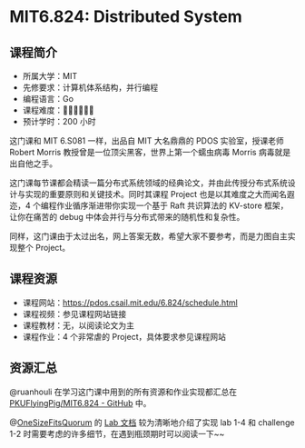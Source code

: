 # MIT6.824: Distributed System

## 课程简介

- 所属大学：MIT
- 先修要求：计算机体系结构，并行编程
- 编程语言：Go
- 课程难度：🌟🌟🌟🌟🌟🌟
- 预计学时：200 小时

这门课和 MIT 6.S081 一样，出品自 MIT 大名鼎鼎的 PDOS 实验室，授课老师 Robert Morris 教授曾是一位顶尖黑客，世界上第一个蠕虫病毒 Morris 病毒就是出自他之手。

这门课每节课都会精读一篇分布式系统领域的经典论文，并由此传授分布式系统设计与实现的重要原则和关键技术。同时其课程 Project 也是以其难度之大而闻名遐迩，4 个编程作业循序渐进带你实现一个基于 Raft 共识算法的 KV-store 框架，让你在痛苦的 debug 中体会并行与分布式带来的随机性和复杂性。

同样，这门课由于太过出名，网上答案无数，希望大家不要参考，而是力图自主实现整个 Project。

## 课程资源

- 课程网站：<https://pdos.csail.mit.edu/6.824/schedule.html>
- 课程视频：参见课程网站链接
- 课程教材：无，以阅读论文为主
- 课程作业：4 个非常虐的 Project，具体要求参见课程网站

## 资源汇总

@ruanhouli 在学习这门课中用到的所有资源和作业实现都汇总在 [PKUFlyingPig/MIT6.824 - GitHub](https://github.com/PKUFlyingPig/MIT6.824) 中。

@[OneSizeFitsQuorum](https://github.com/OneSizeFitsQuorum) 的 [Lab 文档](https://github.com/OneSizeFitsQuorum/MIT6.824-2021) 较为清晰地介绍了实现 lab 1-4 和 challenge 1-2 时需要考虑的许多细节，在遇到瓶颈期时可以阅读一下~~
